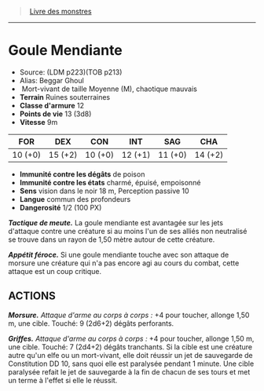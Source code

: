 ﻿> [Livre des monstres](tome_of_beasts.md)

---

# Goule Mendiante

- Source: (LDM p223)(TOB p213)
- Alias: Beggar Ghoul
-  Mort-vivant de taille Moyenne (M), chaotique mauvais
- **Terrain** Ruines souterraines
- **Classe d'armure** 12
- **Points de vie** 13 (3d8)
- **Vitesse** 9m

|FOR|DEX|CON|INT|SAG|CHA|
|---|---|---|---|---|---|
|10 (+0)|15 (+2)|10 (+0)|12 (+1)|11 (+0)|14 (+2)|

- **Immunité contre les dégâts** de poison
- **Immunité contre les états** charmé, épuisé, empoisonné
- **Sens** vision dans le noir 18 m, Perception passive 10
- **Langue** commun des profondeurs
- **Dangerosité** 1/2 (100 PX)

**_Tactique de meute._** La goule mendiante est avantagée sur les jets d'attaque contre une créature si au moins l'un de ses alliés non neutralisé se trouve dans un rayon de 1,50 mètre autour de cette créature.

**_Appétit féroce._** Si une goule mendiante touche avec son attaque de morsure une créature qui n'a pas encore agi au cours du combat, cette attaque est un coup critique.

## ACTIONS

**_Morsure._** _Attaque d'arme au corps à corps :_ +4 pour toucher, allonge 1,50 m, une cible. Touché: 9 (2d6+2) dégâts perforants.

**_Griffes._** _Attaque d'arme au corps à corps :_ +4 pour toucher, allonge 1,50 m, une cible. Touché: 7 (2d4+2) dégâts tranchants. Si la cible est une créature autre qu'un elfe ou un mort-vivant, elle doit réussir un jet de sauvegarde de Constitution DD 10, sans quoi elle est paralysée pendant 1 minute. Une cible paralysée refait le jet de sauvegarde à la fin de chacun de ses tours et met un terme à l'effet si elle le réussit.

